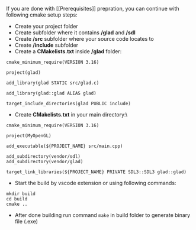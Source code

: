 If you are done with [[Prerequisites]] prepration, you can continue with following cmake setup steps:
- Create your project folder
- Create subfolder where it contains **/glad** and **/sdl**
- Create **/src** subfolder where your source code locates to
- Create **/include** subfolder
- Create a **CMakelists.txt** inside **/glad** folder:
```
cmake_minimum_require(VERSION 3.16)

project(glad)

add_library(glad STATIC src/glad.c)

add_library(glad::glad ALIAS glad)

target_include_directories(glad PUBLIC include)
```
- Create **CMakelists.txt** in your main directory:\
```
cmake_minimum_require(VERSION 3.16)

project(MyOpenGL)

add_executable(${PROJECT_NAME} src/main.cpp)

add_subdirectory(vendor/sdl)
add_subdirectory(vendor/glad)

target_link_libraries(${PROJECT_NAME} PRIVATE SDL3::SDL3 glad::glad)
```
- Start the build by vscode extension or using following commands:
```
mkdir build
cd build
cmake ..
```
- After done building run command `make` in build folder to generate binary file (.exe)